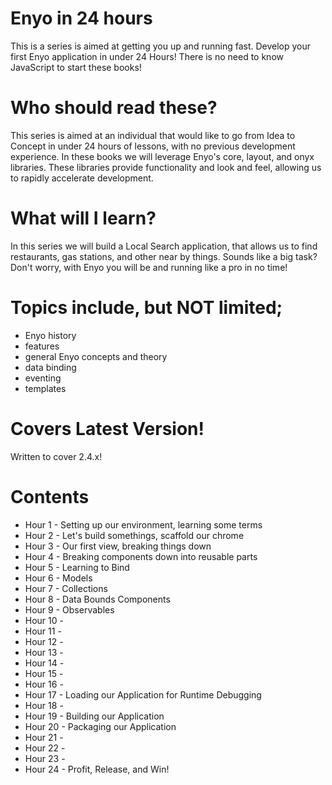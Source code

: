Enyo in 24 hours
==================

This is a series is aimed at getting you up and running fast. Develop your first Enyo application in under 24 Hours! There is no need to know JavaScript to start these books!

Who should read these?
======================

This series is aimed at an individual that would like to go from Idea to Concept in under 24 hours of lessons, with no previous development experience. In these books we will leverage Enyo's core, layout, and onyx libraries. These libraries provide functionality and look and feel, allowing us to rapidly accelerate development.

What will I learn?
==================

In this series we will build a Local Search application, that allows us to find restaurants, gas stations, and other near by things. Sounds like a big task? Don't worry, with Enyo you will be and running like a pro in no time!

Topics include, but NOT limited;
================================

* Enyo history
* features
* general Enyo concepts and theory
* data binding
* eventing
* templates

Covers Latest Version!
======================

Written to cover 2.4.x!

Contents
========

* Hour 1 - Setting up our environment, learning some terms
* Hour 2 - Let's build somethings, scaffold our chrome
* Hour 3 - Our first view, breaking things down
* Hour 4 - Breaking components down into reusable parts
* Hour 5 - Learning to Bind
* Hour 6 - Models
* Hour 7 - Collections
* Hour 8 - Data Bounds Components
* Hour 9 - Observables
* Hour 10 - 
* Hour 11 - 
* Hour 12 - 
* Hour 13 -
* Hour 14 - 
* Hour 15 - 
* Hour 16 - 
* Hour 17 - Loading our Application for Runtime Debugging
* Hour 18 -
* Hour 19 - Building our Application
* Hour 20 - Packaging our Application
* Hour 21 -
* Hour 22 -
* Hour 23 - 
* Hour 24 - Profit, Release, and Win!
